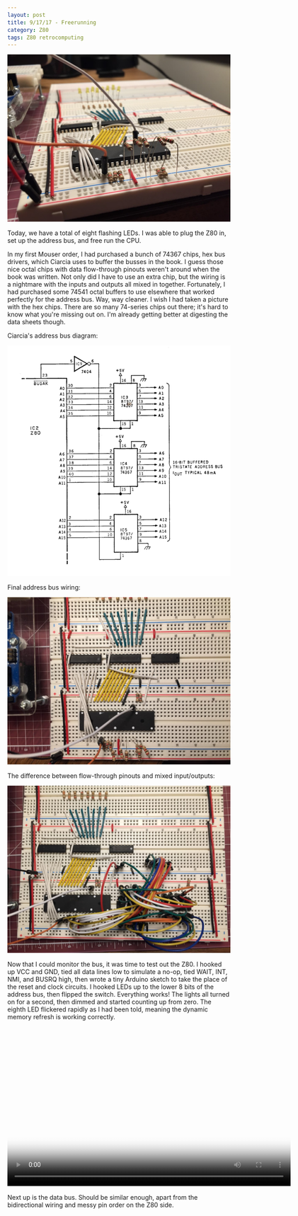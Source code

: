 ```yaml
---
layout: post
title: 9/17/17 - Freerunning
category: Z80
tags: Z80 retrocomputing
---
```


![Top pic](/images/posts/2017-09-17/top_pic.jpg)

Today, we have a total of eight flashing LEDs. I was able to plug the
Z80 in, set up the address bus, and free run the CPU.
<!--break-->

In my first Mouser order, I had purchased a bunch of 74367 chips, hex
bus drivers, which Ciarcia uses to buffer the busses in the book. I
guess those nice octal chips with data flow-through pinouts weren't
around when the book was written. Not only did I have to use an extra
chip, but the wiring is a nightmare with the inputs and outputs all
mixed in together. Fortunately, I had purchased some 74541 octal
buffers to use elsewhere that worked perfectly for the address
bus. Way, way cleaner. I wish I had taken a picture with the hex
chips. There are so many 74-series chips out there; it's hard to know
what you're missing out on. I'm already getting better at digesting
the data sheets though.

Ciarcia's address bus diagram:

![diagram](/images/posts/2017-09-17/diagram.png)

Final address bus wiring:

![address bus](/images/posts/2017-09-17/closeup.jpg)

The difference between flow-through pinouts and mixed input/outputs:

![messy bus](/images/posts/2017-09-17/messy_bus.jpg)

Now that I could monitor the bus, it was time to test out the Z80. I
hooked up VCC and GND, tied all data lines low to simulate a no-op,
tied WAIT, INT, NMI, and BUSRQ high, then wrote a tiny Arduino sketch
to take the place of the reset and clock circuits. I hooked LEDs up to
the lower 8 bits of the address bus, then flipped the
switch. Everything works! The lights all turned on for a second, then
dimmed and started counting up from zero. The eighth LED flickered
rapidly as I had been told, meaning the dynamic memory refresh is
working correctly.

<div class="video_container">
  <video controls="controls" allowfullscreen="true" width="640" height="360"
  poster="/images/posts/2017-09-17/free_run.jpg">
    <source src="/images/posts/2017-09-17/vid.MOV" type="video/mp4">
  </video>
</div>

Next up is the data bus. Should be similar enough, apart from the
bidirectional wiring and messy pin order on the Z80 side.
